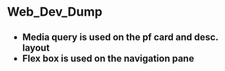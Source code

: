 # Web_Dev_Dump
<h2><ul><li>Media query is used on the pf card and desc. layout</li> <li>Flex box is used on the navigation pane</li></ul></h2>
